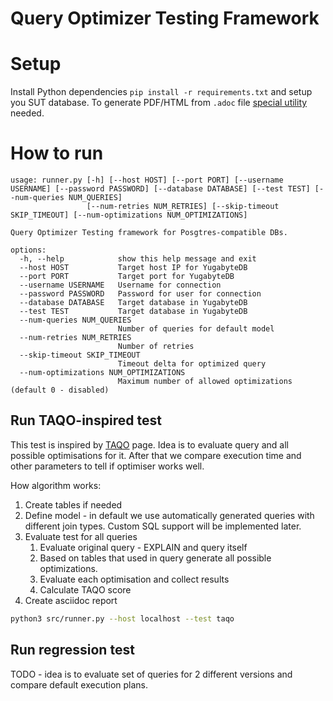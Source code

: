 # Query Optimizer Testing Framework

# Setup

Install Python dependencies `pip install -r requirements.txt` and setup you SUT database.
To generate PDF/HTML from `.adoc` file [special utility](https://asciidoc.org/) needed.

# How to run

```
usage: runner.py [-h] [--host HOST] [--port PORT] [--username USERNAME] [--password PASSWORD] [--database DATABASE] [--test TEST] [--num-queries NUM_QUERIES]
                 [--num-retries NUM_RETRIES] [--skip-timeout SKIP_TIMEOUT] [--num-optimizations NUM_OPTIMIZATIONS]

Query Optimizer Testing framework for Posgtres-compatible DBs.

options:
  -h, --help            show this help message and exit
  --host HOST           Target host IP for YugabyteDB
  --port PORT           Target port for YugabyteDB
  --username USERNAME   Username for connection
  --password PASSWORD   Password for user for connection
  --database DATABASE   Target database in YugabyteDB
  --test TEST           Target database in YugabyteDB
  --num-queries NUM_QUERIES
                        Number of queries for default model
  --num-retries NUM_RETRIES
                        Number of retries
  --skip-timeout SKIP_TIMEOUT
                        Timeout delta for optimized query
  --num-optimizations NUM_OPTIMIZATIONS
                        Maximum number of allowed optimizations (default 0 - disabled)
```

## Run TAQO-inspired test

This test is inspired by [TAQO](https://www.researchgate.net/publication/241623318_Testing_the_accuracy_of_query_optimizers) page.
Idea is to evaluate query and all possible optimisations for it. After that we compare execution time and other 
parameters to tell if optimiser works well.

How algorithm works:

1. Create tables if needed
2. Define model - in default we use automatically generated queries with different join types. Custom SQL support will be implemented later.
3. Evaluate test for all queries
   1. Evaluate original query - EXPLAIN and query itself
   2. Based on tables that used in query generate all possible optimizations.
   3. Evaluate each optimisation and collect results
   4. Calculate TAQO score
4. Create asciidoc report

```sh
python3 src/runner.py --host localhost --test taqo 
```

## Run regression test

TODO - idea is to evaluate set of queries for 2 different versions and compare default execution plans.
